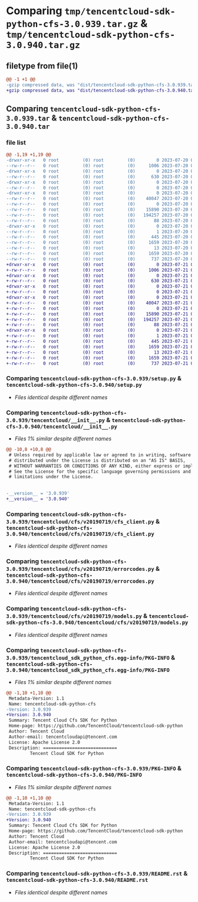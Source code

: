 # Comparing `tmp/tencentcloud-sdk-python-cfs-3.0.939.tar.gz` & `tmp/tencentcloud-sdk-python-cfs-3.0.940.tar.gz`

## filetype from file(1)

```diff
@@ -1 +1 @@
-gzip compressed data, was "dist/tencentcloud-sdk-python-cfs-3.0.939.tar", last modified: Thu Jul 20 00:20:07 2023, max compression
+gzip compressed data, was "dist/tencentcloud-sdk-python-cfs-3.0.940.tar", last modified: Fri Jul 21 00:25:00 2023, max compression
```

## Comparing `tencentcloud-sdk-python-cfs-3.0.939.tar` & `tencentcloud-sdk-python-cfs-3.0.940.tar`

### file list

```diff
@@ -1,19 +1,19 @@
-drwxr-xr-x   0 root         (0) root         (0)        0 2023-07-20 00:20:07.000000 tencentcloud-sdk-python-cfs-3.0.939/
--rw-r--r--   0 root         (0) root         (0)     1006 2023-07-20 00:20:07.000000 tencentcloud-sdk-python-cfs-3.0.939/setup.py
-drwxr-xr-x   0 root         (0) root         (0)        0 2023-07-20 00:20:07.000000 tencentcloud-sdk-python-cfs-3.0.939/tencentcloud/
--rw-r--r--   0 root         (0) root         (0)      630 2023-07-20 00:20:07.000000 tencentcloud-sdk-python-cfs-3.0.939/tencentcloud/__init__.py
-drwxr-xr-x   0 root         (0) root         (0)        0 2023-07-20 00:20:07.000000 tencentcloud-sdk-python-cfs-3.0.939/tencentcloud/cfs/
--rw-r--r--   0 root         (0) root         (0)        0 2023-07-20 00:20:07.000000 tencentcloud-sdk-python-cfs-3.0.939/tencentcloud/cfs/__init__.py
-drwxr-xr-x   0 root         (0) root         (0)        0 2023-07-20 00:20:07.000000 tencentcloud-sdk-python-cfs-3.0.939/tencentcloud/cfs/v20190719/
--rw-r--r--   0 root         (0) root         (0)    40047 2023-07-20 00:20:07.000000 tencentcloud-sdk-python-cfs-3.0.939/tencentcloud/cfs/v20190719/cfs_client.py
--rw-r--r--   0 root         (0) root         (0)        0 2023-07-20 00:20:07.000000 tencentcloud-sdk-python-cfs-3.0.939/tencentcloud/cfs/v20190719/__init__.py
--rw-r--r--   0 root         (0) root         (0)    15890 2023-07-20 00:20:07.000000 tencentcloud-sdk-python-cfs-3.0.939/tencentcloud/cfs/v20190719/errorcodes.py
--rw-r--r--   0 root         (0) root         (0)   194257 2023-07-20 00:20:07.000000 tencentcloud-sdk-python-cfs-3.0.939/tencentcloud/cfs/v20190719/models.py
--rw-r--r--   0 root         (0) root         (0)       88 2023-07-20 00:20:07.000000 tencentcloud-sdk-python-cfs-3.0.939/setup.cfg
-drwxr-xr-x   0 root         (0) root         (0)        0 2023-07-20 00:20:07.000000 tencentcloud-sdk-python-cfs-3.0.939/tencentcloud_sdk_python_cfs.egg-info/
--rw-r--r--   0 root         (0) root         (0)        1 2023-07-20 00:20:07.000000 tencentcloud-sdk-python-cfs-3.0.939/tencentcloud_sdk_python_cfs.egg-info/dependency_links.txt
--rw-r--r--   0 root         (0) root         (0)      445 2023-07-20 00:20:07.000000 tencentcloud-sdk-python-cfs-3.0.939/tencentcloud_sdk_python_cfs.egg-info/SOURCES.txt
--rw-r--r--   0 root         (0) root         (0)     1659 2023-07-20 00:20:07.000000 tencentcloud-sdk-python-cfs-3.0.939/tencentcloud_sdk_python_cfs.egg-info/PKG-INFO
--rw-r--r--   0 root         (0) root         (0)       13 2023-07-20 00:20:07.000000 tencentcloud-sdk-python-cfs-3.0.939/tencentcloud_sdk_python_cfs.egg-info/top_level.txt
--rw-r--r--   0 root         (0) root         (0)     1659 2023-07-20 00:20:07.000000 tencentcloud-sdk-python-cfs-3.0.939/PKG-INFO
--rw-r--r--   0 root         (0) root         (0)      737 2023-07-20 00:20:07.000000 tencentcloud-sdk-python-cfs-3.0.939/README.rst
+drwxr-xr-x   0 root         (0) root         (0)        0 2023-07-21 00:25:00.000000 tencentcloud-sdk-python-cfs-3.0.940/
+-rw-r--r--   0 root         (0) root         (0)     1006 2023-07-21 00:25:00.000000 tencentcloud-sdk-python-cfs-3.0.940/setup.py
+drwxr-xr-x   0 root         (0) root         (0)        0 2023-07-21 00:25:00.000000 tencentcloud-sdk-python-cfs-3.0.940/tencentcloud/
+-rw-r--r--   0 root         (0) root         (0)      630 2023-07-21 00:25:00.000000 tencentcloud-sdk-python-cfs-3.0.940/tencentcloud/__init__.py
+drwxr-xr-x   0 root         (0) root         (0)        0 2023-07-21 00:25:00.000000 tencentcloud-sdk-python-cfs-3.0.940/tencentcloud/cfs/
+-rw-r--r--   0 root         (0) root         (0)        0 2023-07-21 00:25:00.000000 tencentcloud-sdk-python-cfs-3.0.940/tencentcloud/cfs/__init__.py
+drwxr-xr-x   0 root         (0) root         (0)        0 2023-07-21 00:25:00.000000 tencentcloud-sdk-python-cfs-3.0.940/tencentcloud/cfs/v20190719/
+-rw-r--r--   0 root         (0) root         (0)    40047 2023-07-21 00:25:00.000000 tencentcloud-sdk-python-cfs-3.0.940/tencentcloud/cfs/v20190719/cfs_client.py
+-rw-r--r--   0 root         (0) root         (0)        0 2023-07-21 00:25:00.000000 tencentcloud-sdk-python-cfs-3.0.940/tencentcloud/cfs/v20190719/__init__.py
+-rw-r--r--   0 root         (0) root         (0)    15890 2023-07-21 00:25:00.000000 tencentcloud-sdk-python-cfs-3.0.940/tencentcloud/cfs/v20190719/errorcodes.py
+-rw-r--r--   0 root         (0) root         (0)   194257 2023-07-21 00:25:00.000000 tencentcloud-sdk-python-cfs-3.0.940/tencentcloud/cfs/v20190719/models.py
+-rw-r--r--   0 root         (0) root         (0)       88 2023-07-21 00:25:00.000000 tencentcloud-sdk-python-cfs-3.0.940/setup.cfg
+drwxr-xr-x   0 root         (0) root         (0)        0 2023-07-21 00:25:00.000000 tencentcloud-sdk-python-cfs-3.0.940/tencentcloud_sdk_python_cfs.egg-info/
+-rw-r--r--   0 root         (0) root         (0)        1 2023-07-21 00:25:00.000000 tencentcloud-sdk-python-cfs-3.0.940/tencentcloud_sdk_python_cfs.egg-info/dependency_links.txt
+-rw-r--r--   0 root         (0) root         (0)      445 2023-07-21 00:25:00.000000 tencentcloud-sdk-python-cfs-3.0.940/tencentcloud_sdk_python_cfs.egg-info/SOURCES.txt
+-rw-r--r--   0 root         (0) root         (0)     1659 2023-07-21 00:25:00.000000 tencentcloud-sdk-python-cfs-3.0.940/tencentcloud_sdk_python_cfs.egg-info/PKG-INFO
+-rw-r--r--   0 root         (0) root         (0)       13 2023-07-21 00:25:00.000000 tencentcloud-sdk-python-cfs-3.0.940/tencentcloud_sdk_python_cfs.egg-info/top_level.txt
+-rw-r--r--   0 root         (0) root         (0)     1659 2023-07-21 00:25:00.000000 tencentcloud-sdk-python-cfs-3.0.940/PKG-INFO
+-rw-r--r--   0 root         (0) root         (0)      737 2023-07-21 00:25:00.000000 tencentcloud-sdk-python-cfs-3.0.940/README.rst
```

### Comparing `tencentcloud-sdk-python-cfs-3.0.939/setup.py` & `tencentcloud-sdk-python-cfs-3.0.940/setup.py`

 * *Files identical despite different names*

### Comparing `tencentcloud-sdk-python-cfs-3.0.939/tencentcloud/__init__.py` & `tencentcloud-sdk-python-cfs-3.0.940/tencentcloud/__init__.py`

 * *Files 1% similar despite different names*

```diff
@@ -10,8 +10,8 @@
 # Unless required by applicable law or agreed to in writing, software
 # distributed under the License is distributed on an "AS IS" BASIS,
 # WITHOUT WARRANTIES OR CONDITIONS OF ANY KIND, either express or implied.
 # See the License for the specific language governing permissions and
 # limitations under the License.
 
 
-__version__ = '3.0.939'
+__version__ = '3.0.940'
```

### Comparing `tencentcloud-sdk-python-cfs-3.0.939/tencentcloud/cfs/v20190719/cfs_client.py` & `tencentcloud-sdk-python-cfs-3.0.940/tencentcloud/cfs/v20190719/cfs_client.py`

 * *Files identical despite different names*

### Comparing `tencentcloud-sdk-python-cfs-3.0.939/tencentcloud/cfs/v20190719/errorcodes.py` & `tencentcloud-sdk-python-cfs-3.0.940/tencentcloud/cfs/v20190719/errorcodes.py`

 * *Files identical despite different names*

### Comparing `tencentcloud-sdk-python-cfs-3.0.939/tencentcloud/cfs/v20190719/models.py` & `tencentcloud-sdk-python-cfs-3.0.940/tencentcloud/cfs/v20190719/models.py`

 * *Files identical despite different names*

### Comparing `tencentcloud-sdk-python-cfs-3.0.939/tencentcloud_sdk_python_cfs.egg-info/PKG-INFO` & `tencentcloud-sdk-python-cfs-3.0.940/tencentcloud_sdk_python_cfs.egg-info/PKG-INFO`

 * *Files 1% similar despite different names*

```diff
@@ -1,10 +1,10 @@
 Metadata-Version: 1.1
 Name: tencentcloud-sdk-python-cfs
-Version: 3.0.939
+Version: 3.0.940
 Summary: Tencent Cloud Cfs SDK for Python
 Home-page: https://github.com/TencentCloud/tencentcloud-sdk-python
 Author: Tencent Cloud
 Author-email: tencentcloudapi@tencent.com
 License: Apache License 2.0
 Description: ============================
         Tencent Cloud SDK for Python
```

### Comparing `tencentcloud-sdk-python-cfs-3.0.939/PKG-INFO` & `tencentcloud-sdk-python-cfs-3.0.940/PKG-INFO`

 * *Files 1% similar despite different names*

```diff
@@ -1,10 +1,10 @@
 Metadata-Version: 1.1
 Name: tencentcloud-sdk-python-cfs
-Version: 3.0.939
+Version: 3.0.940
 Summary: Tencent Cloud Cfs SDK for Python
 Home-page: https://github.com/TencentCloud/tencentcloud-sdk-python
 Author: Tencent Cloud
 Author-email: tencentcloudapi@tencent.com
 License: Apache License 2.0
 Description: ============================
         Tencent Cloud SDK for Python
```

### Comparing `tencentcloud-sdk-python-cfs-3.0.939/README.rst` & `tencentcloud-sdk-python-cfs-3.0.940/README.rst`

 * *Files identical despite different names*

